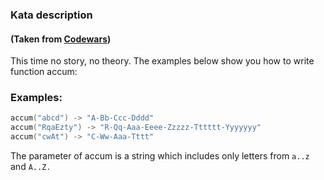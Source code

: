 ### Kata description
#### (Taken from [Codewars](https://www.codewars.com/kata/5667e8f4e3f572a8f2000039))
This time no story, no theory. The examples below show you how to write function accum:

### Examples:
```Swift
accum("abcd") -> "A-Bb-Ccc-Dddd"
accum("RqaEzty") -> "R-Qq-Aaa-Eeee-Zzzzz-Tttttt-Yyyyyyy"
accum("cwAt") -> "C-Ww-Aaa-Tttt"
```
The parameter of accum is a string which includes only letters from ```a..z``` and ```A..Z.```